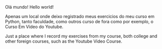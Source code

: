 Olá mundo!
Hello world!

Apenas um local onde deixo registrado meus exercicios do meu curso em Python, tanto faculdade, como outros curso de fora como por exemplo, o Curso Em Vídeo do Youtube.

Just a place where I record my exercises from my course, both college and other foreign courses, such as the Youtube Video Course.
